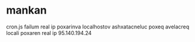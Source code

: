 # mankan
cron.js failum real ip poxarinva localhostov ashxatacneluc poxeq avelacreq locali poxaren real ip 95.140.194.24
